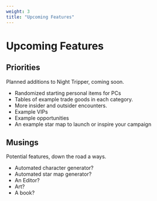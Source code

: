 ```yaml
---
weight: 3
title: "Upcoming Features"
---
```


# Upcoming Features

## Priorities
Planned additions to Night Tripper, coming soon.
* Randomized starting personal items for PCs
* Tables of example trade goods in each category.
* More insider and outsider encounters.
* Example VIPs
* Example opportunities
* An example star map to launch or inspire your campaign

## Musings
Potential features, down the road a ways.
* Automated character generator?
* Automated star map generator?
* An Editor?
* Art?
* A book?
